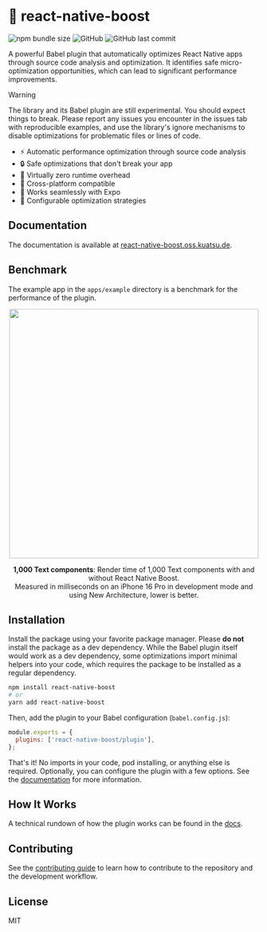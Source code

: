 # 🚀 react-native-boost

![npm bundle size](https://img.shields.io/bundlephobia/min/react-native-boost?style=flat-square) ![GitHub](https://img.shields.io/github/license/kuatsu/react-native-boost?style=flat-square) ![GitHub last commit](https://img.shields.io/github/last-commit/kuatsu/react-native-boost?style=flat-square)

A powerful Babel plugin that automatically optimizes React Native apps through source code analysis and optimization. It identifies safe micro-optimization opportunities, which can lead to significant performance improvements.

> [!WARNING]
> The library and its Babel plugin are still experimental. You should expect things to break. Please report any issues you encounter in the issues tab with reproducible examples, and use the library's ignore mechanisms to disable optimizations for problematic files or lines of code.

- ⚡ Automatic performance optimization through source code analysis
- 🔒 Safe optimizations that don't break your app
- 🎯 Virtually zero runtime overhead
- 📱 Cross-platform compatible
- 🧪 Works seamlessly with Expo
- 🎨 Configurable optimization strategies

## Documentation

The documentation is available at [react-native-boost.oss.kuatsu.de](https://react-native-boost.oss.kuatsu.de).

## Benchmark

The example app in the `apps/example` directory is a benchmark for the performance of the plugin.

<div align="center">
  <img src="./apps/docs/docs/getting-started/img/benchmark.png" width="500" />
  <p>
    <b>1,000 Text components</b>: Render time of 1,000 Text components with and without React Native Boost.<br/>
    Measured in milliseconds on an iPhone 16 Pro in development mode and using New Architecture, lower is better.
  </p>
</div>

## Installation

Install the package using your favorite package manager. Please **do not** install the package as a dev dependency. While the Babel plugin itself would work as a dev dependency, some optimizations import minimal helpers into your code, which requires the package to be installed as a regular dependency.

```sh
npm install react-native-boost
# or
yarn add react-native-boost
```

Then, add the plugin to your Babel configuration (`babel.config.js`):

```js
module.exports = {
  plugins: ['react-native-boost/plugin'],
};
```

That's it! No imports in your code, pod installing, or anything else is required. Optionally, you can configure the plugin with a few options. See the [documentation](https://react-native-boost.oss.kuatsu.de/docs/babel-plugin/configure) for more information.

## How It Works

A technical rundown of how the plugin works can be found in the [docs](https://react-native-boost.oss.kuatsu.de/docs/introduction/how-it-works).

## Contributing

See the [contributing guide](CONTRIBUTING.md) to learn how to contribute to the repository and the development workflow.

## License

MIT
